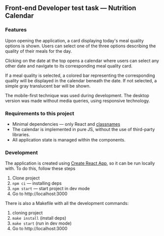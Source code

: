 ## Front-end Developer test task — Nutrition Calendar

### Features

Upon opening the application, a card displaying today's meal quality options is shown. Users can select one of the three options describing the quality of their meals for the day.

Clicking on the date at the top opens a calendar where users can select any other date and navigate to its corresponding meal quality card.

If a meal quality is selected, a colored bar representing the corresponding quality will be displayed in the calendar beneath the date. If not selected, a simple gray translucent bar will be shown.

The mobile-first technique was used during development. The desktop version was made without media queries, using responsive technology.

### Requirements to this project

+ Minimal dependencies — only React and [classnames](https://www.npmjs.com/package/classnames)
+ The calendar is implemented in pure JS, without the use of third-party libraries.
+ All application state is managed within the components.

### Development

The application is created using [Create React App](https://create-react-app.dev/), so it can be run locally with. To do this, follow these steps
1. Clone project
2. `npm ci` — installing deps
3. `npm start` — start project in dev mode
4. Go to http://localhost:3000

There is also a Makefile with all the development commands: 
1. cloning project
2. `make install` (install deps)
3. `make start` (run in dev mode)
4. Go to http://localhost:3000
